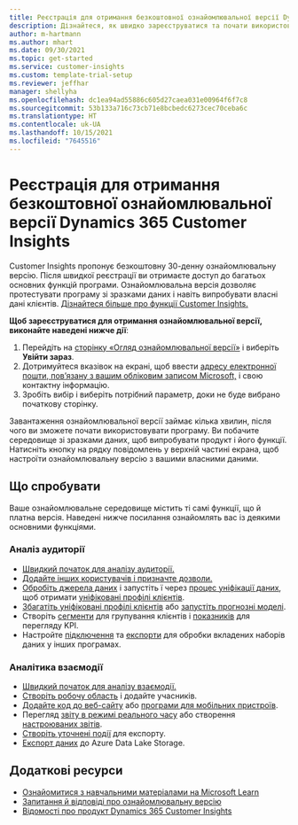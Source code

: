 ```yaml
---
title: Реєстрація для отримання безкоштовної ознайомлювальної версії Dynamics 365 Customer Insights
description: Дізнайтеся, як швидко зареєструватися та почати використовувати безкоштовну ознайомлювальну версію Customer Insights. Ознайомтеся з програмою, а також отримайте доступ до додаткових навчальних ресурсів.
author: m-hartmann
ms.author: mhart
ms.date: 09/30/2021
ms.topic: get-started
ms.service: customer-insights
ms.custom: template-trial-setup
ms.reviewer: jeffhar
manager: shellyha
ms.openlocfilehash: dc1ea94ad55886c605d27caea031e00964f6f7c8
ms.sourcegitcommit: 53b133a716c73cb71e8bcbedc6273cec70ceba6c
ms.translationtype: HT
ms.contentlocale: uk-UA
ms.lasthandoff: 10/15/2021
ms.locfileid: "7645516"
---
```

# <a name="sign-up-for-a-free-dynamics-365-customer-insights-trial"></a>Реєстрація для отримання безкоштовної ознайомлювальної версії Dynamics 365 Customer Insights

Customer Insights пропонує безкоштовну 30-денну ознайомлювальну версію. Після швидкої реєстрації ви отримаєте доступ до багатьох основних функцій програми. Ознайомлювальна версія дозволяє протестувати програму зі зразками даних і навіть випробувати власні дані клієнтів. [Дізнайтеся більше про функції Customer Insights.](overview.md)

**Щоб зареєструватися для отримання ознайомлювальної версії, виконайте наведені нижче дії**:

1. Перейдіть на [сторінку «Огляд ознайомлювальної версії»](https://dynamics.microsoft.com/get-started/?appname=customerinsights) і виберіть **Увійти зараз**.
1. Дотримуйтеся вказівок на екрані, щоб ввести [адресу електронної пошти, пов’язану з вашим обліковим записом Microsoft,](https://support.microsoft.com/windows/what-is-a-microsoft-account-4a7c48e9-ff5a-e9c6-5a5c-1a57d66c3bfa) і свою контактну інформацію.
1. Зробіть вибір і виберіть потрібний параметр, доки не буде вибрано початкову сторінку.

Завантаження ознайомлювальної версії займає кілька хвилин, після чого ви зможете почати використовувати програму. Ви побачите середовище зі зразками даних, щоб випробувати продукт і його функції. Натисніть кнопку на рядку повідомлень у верхній частині екрана, щоб настроїти ознайомлювальну версію з вашими власними даними.

## <a name="what-to-try"></a>Що спробувати

Ваше ознайомлювальне середовище містить ті самі функції, що й платна версія. Наведені нижче посилання ознайомлять вас із деякими основними функціями.

### <a name="audience-insights"></a>Аналіз аудиторії

- [Швидкий початок для аналізу аудиторії.](audience-insights/get-started.md)
- [Додайте інших користувачів і призначте дозволи.](audience-insights/permissions.md)
- [Обробіть джерела даних](audience-insights/data-sources.md) і запустіть ї через [процес уніфікації даних](audience-insights/data-unification.md), щоб отримати [уніфіковані профілі клієнтів](audience-insights/customer-profiles.md).
- [Збагатіть уніфіковані профілі клієнтів](audience-insights/enrichment-hub.md) або [запустіть прогнозні моделі](audience-insights/predictions-overview.md).
- Створіть [сегменти](audience-insights/segments.md) для групування клієнтів і [показників](audience-insights/measures.md) для перегляду KPI.
- Настройте [підключення](audience-insights/connections.md) та [експорти](audience-insights/export-destinations.md) для обробки вкладених наборів даних у інших програмах.

### <a name="engagement-insights"></a>Аналітика взаємодії

- [Швидкий початок для аналізу взаємодії.](engagement-insights/get-started.md)
- [Створіть робочу область](engagement-insights/create-workspace.md) і додайте учасників.
- [Додайте код до веб-сайту](engagement-insights/instrument-website.md) або [програми для мобільних пристроїв](engagement-insights/developer-resources.md#capture-events-from-mobile-apps).
- Перегляд [звіту в режимі реального часу](engagement-insights/view-reports.md) або створення [настроюваних звітів](engagement-insights/custom-reports.md).
- [Створіть уточнені події](engagement-insights/refined-events.md) для експорту.
- [Експорт даних](engagement-insights/export-events.md) до Azure Data Lake Storage.

## <a name="additional-resources"></a>Додаткові ресурси

- [Ознайомитися з навчальними матеріалами на Microsoft Learn](/learn/browse/?filter-products=dynamics-dynamics-cust-insights)
- [Запитання й відповіді про ознайомлювальну версію](trial-faq.md)
- [Відомості про продукт Dynamics 365 Customer Insights](https://dynamics.microsoft.com/ai/customer-insights/)
